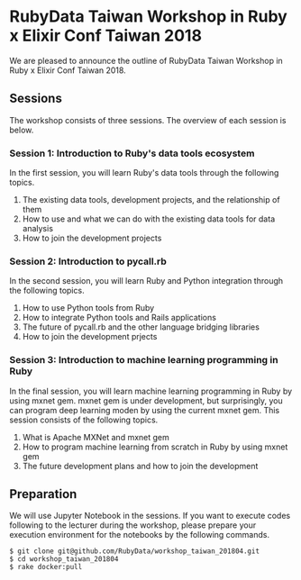# RubyData Taiwan Workshop in Ruby x Elixir Conf Taiwan 2018

We are pleased to announce the outline of RubyData Taiwan Workshop in Ruby x Elixir Conf Taiwan 2018.

## Sessions

The workshop consists of three sessions.  The overview of each session is below.

### Session 1: Introduction to Ruby's data tools ecosystem

In the first session, you will learn Ruby's data tools through the following topics.

1. The existing data tools, development projects, and the relationship of them
2. How to use and what we can do with the existing data tools for data analysis
3. How to join the development projects

### Session 2: Introduction to pycall.rb

In the second session, you will learn Ruby and Python integration through the following topics.

1. How to use Python tools from Ruby
2. How to integrate Python tools and Rails applications
3. The future of pycall.rb and the other language bridging libraries
4. How to join the development prjects

### Session 3: Introduction to machine learning programming in Ruby

In the final session, you will learn machine learning programming in Ruby by using mxnet gem.
mxnet gem is under development, but surprisingly, you can program deep learning moden by using the current mxnet gem.  This session consists of the following topics.

1. What is Apache MXNet and mxnet gem
2. How to program machine learning from scratch in Ruby by using mxnet gem
3. The future development plans and how to join the development

## Preparation

We will use Jupyter Notebook in the sessions.  If you want to execute codes following to the lecturer during the workshop, please prepare your execution environment for the notebooks by the following commands.

```console
$ git clone git@github.com/RubyData/workshop_taiwan_201804.git
$ cd workshop_taiwan_201804
$ rake docker:pull
```
